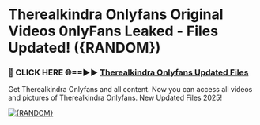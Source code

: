 # Therealkindra Onlyfans Original Videos 0nlyFans Leaked - Files Updated! ({RANDOM})

<h3>🔴 CLICK HERE 🌐==►► <a href="https://betterlinks.top/A2PfLJ" rel="nofollow">Therealkindra Onlyfans Updated Files</a></h3>

Get Therealkindra Onlyfans and all content. Now you can access all videos and pictures of Therealkindra Onlyfans. New Updated Files 2025!

[![{RANDOM}](https://i.imgur.com/ppqm5kG.gif)](https://betterlinks.top/A2PfLJ)